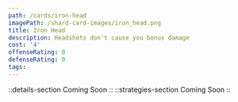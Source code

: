 ```yaml
---
path: /cards/iron-head
imagePath: /shard-card-images/iron_head.png
title: Iron Head
description: Headshots don't cause you bonus damage
cost: '4'
offenseRating: 0
defenseRating: 0
tags:
---
```

::details-section
Coming Soon
::
::strategies-section
Coming Soon
::
